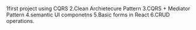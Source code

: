 1first project using CQRS
2.Clean Archietecure Pattern
3.CQRS + Mediator Pattern
4.semantic UI componetns
5.Basic forms in React
6.CRUD operations.